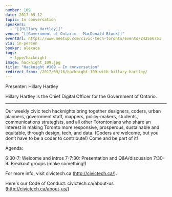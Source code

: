 ```yaml
---
number: 109
date: 2017-09-12
topic: In conversation
speakers:
  - "[[Hillary Hartley]]"
venue: "[[Government of Ontario - MacDonald Block]]"
eventUrl: https://www.meetup.com/civic-tech-toronto/events/242566751
via: in-person
booker: alexaca
tags:
  - type/hacknight
image: hacknight_109.jpg
title: "Hacknight #109 – In conversation"
redirect_from: /2017/09/16/hacknight-109-with-hillary-hartley/
---
```


Presenter: Hillary Hartley

Hillary Hartley is the Chief Digital Officer for the Government of Ontario.

***

Our weekly civic tech hacknights bring together designers, coders, urban planners, government staff, mappers, policy-makers, students, communications strategists, and all other Torontonians who share an interest in making Toronto more responsive, prosperous, sustainable and equitable, through design, tech, and data. (Coders are welcome, but you don’t have to be a coder to contribute!) Come and be part of it!

Agenda:

6:30-7: Welcome and intros
7-7:30: Presentation and Q&A/discussion
7:30-9: Breakout groups (make something!)

For more info, visit civictech.ca (http://civictech.ca/).

Here's our Code of Conduct: civictech.ca/about-us (http://civictech.ca/about-us/)